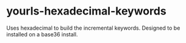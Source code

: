yourls-hexadecimal-keywords
===========================

Uses hexadecimal to build the incremental keywords. Designed to be installed on a base36 install.


